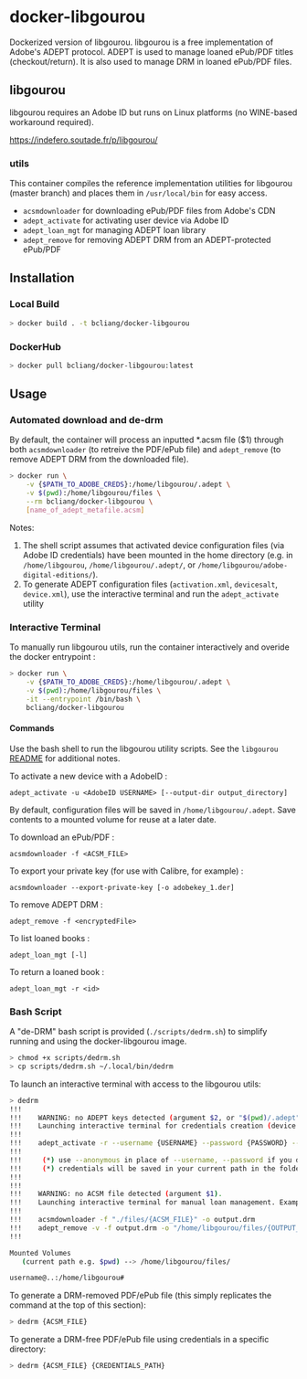 # docker-libgourou

Dockerized version of libgourou. libgourou is a free implementation of Adobe's ADEPT protocol. ADEPT is used to manage loaned ePub/PDF titles (checkout/return). It is also used to manage DRM in loaned ePub/PDF files. 

## libgourou

libgourou requires an Adobe ID but runs on Linux platforms (no WINE-based workaround required).

https://indefero.soutade.fr/p/libgourou/

### utils

This container compiles the reference implementation utilities for libgourou (master branch) and places them in `/usr/local/bin` for easy access. 

- `acsmdownloader` for downloading ePub/PDF files from Adobe's CDN
- `adept_activate` for activating user device via Adobe ID
- `adept_loan_mgt` for managing ADEPT loan library
- `adept_remove` for removing ADEPT DRM from an ADEPT-protected ePub/PDF

## Installation

### Local Build

```bash
> docker build . -t bcliang/docker-libgourou
```

### DockerHub

```bash
> docker pull bcliang/docker-libgourou:latest
```

## Usage

### Automated download and de-drm

By default, the container will process an inputted *.acsm file ($1) through both `acsmdownloader` (to retreive the PDF/ePub file) and `adept_remove` (to remove ADEPT DRM from the downloaded file). 

```bash
> docker run \
    -v {$PATH_TO_ADOBE_CREDS}:/home/libgourou/.adept \
    -v $(pwd):/home/libgourou/files \
    --rm bcliang/docker-libgourou \
    [name_of_adept_metafile.acsm]
```

Notes: 
1. The shell script assumes that activated device configuration files (via Adobe ID credentials) have been mounted in the home directory (e.g. in `/home/libgourou`, `/home/libgourou/.adept/`, or `/home/libgourou/adobe-digital-editions/`). 
2. To generate ADEPT configuration files (`activation.xml`, `devicesalt`, `device.xml`), use the interactive terminal and run the `adept_activate` utility

### Interactive Terminal

To manually run libgourou utils, run the container interactively and overide the docker entrypoint :
```bash
> docker run \
    -v {$PATH_TO_ADOBE_CREDS}:/home/libgourou/.adept \
    -v $(pwd):/home/libgourou/files \
    -it --entrypoint /bin/bash \
    bcliang/docker-libgourou
```

#### Commands

Use the bash shell to run the libgourou utility scripts. See the `libgourou` [README](https://indefero.soutade.fr/p/libgourou/source/tree/master/README.md) for additional notes.

To activate a new device with a AdobeID :
```
adept_activate -u <AdobeID USERNAME> [--output-dir output_directory]
```
By default, configuration files will be saved in `/home/libgourou/.adept`. Save contents to a mounted volume for reuse at a later date.

To download an ePub/PDF :
```
acsmdownloader -f <ACSM_FILE>
```
To export your private key (for use with Calibre, for example) :
```
acsmdownloader --export-private-key [-o adobekey_1.der]
```
To remove ADEPT DRM :
```
adept_remove -f <encryptedFile>
```
To list loaned books :
```
adept_loan_mgt [-l]
```
To return a loaned book :
```
adept_loan_mgt -r <id>
```

### Bash Script

A "de-DRM" bash script is provided (`./scripts/dedrm.sh`) to simplify running and using the docker-libgourou image.

```bash
> chmod +x scripts/dedrm.sh
> cp scripts/dedrm.sh ~/.local/bin/dedrm
```

To launch an interactive terminal with access to the libgourou utils:
```bash
> dedrm
!!!
!!!    WARNING: no ADEPT keys detected (argument $2, or "$(pwd)/.adept").
!!!    Launching interactive terminal for credentials creation (device activation). Run this:
!!!
!!!    adept_activate -r --username {USERNAME} --password {PASSWORD} --output-dir files/.adept
!!!
!!!     (*) use --anonymous in place of --username, --password if you do not have an ADE account.
!!!     (*) credentials will be saved in your current path in the folder "$(pwd)/.adept"
!!!
!!!
!!!    WARNING: no ACSM file detected (argument $1).
!!!    Launching interactive terminal for manual loan management. Example commands below:
!!!
!!!    acsmdownloader -f "./files/{ACSM_FILE}" -o output.drm
!!!    adept_remove -v -f output.drm -o "/home/libgourou/files/{OUTPUT_FILE}"
!!!

Mounted Volumes
   (current path e.g. $pwd) --> /home/libgourou/files/

username@..:/home/libgourou# 
```

To generate a DRM-removed PDF/ePub file (this simply replicates the command at the top of this section):
```bash
> dedrm {ACSM_FILE}
```

To generate a DRM-free PDF/ePub file using credentials in a specific directory:
```bash
> dedrm {ACSM_FILE} {CREDENTIALS_PATH}
```